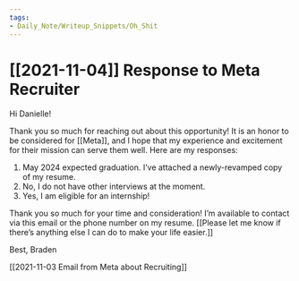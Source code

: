 ```yaml
---
tags:
- Daily_Note/Writeup_Snippets/Oh_Shit
---
```


# [[2021-11-04]] Response to Meta Recruiter



Hi Danielle!

Thank you so much for reaching out about this opportunity! It is an honor to be considered for [[Meta]], and I hope that my experience and excitement for their mission can serve them well. Here are my responses:

1.  May 2024 expected graduation. I’ve attached a newly-revamped copy of my resume.
2.  No, I do not have other interviews at the moment.
3.  Yes, I am eligible for an internship!

Thank you so much for your time and consideration! I’m available to contact via this email or the phone number on my resume. [[Please let me know if there’s anything else I can do to make your life easier.]]

Best,
Braden

[[2021-11-03 Email from Meta about Recruiting]]